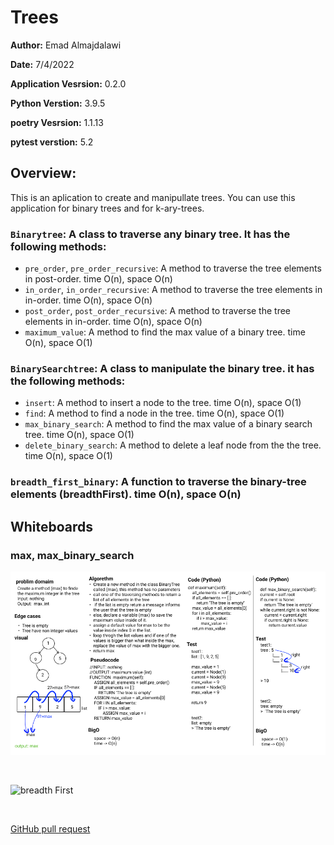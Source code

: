 # Trees

**Author:** Emad Almajdalawi

**Date:** 7/4/2022

**Application Vesrsion:** 0.2.0

**Python Verstion:** 3.9.5

**poetry Vesrsion:** 1.1.13

**pytest verstion:**  5.2

## Overview:

This is an aplication to create and manipullate trees. You can use this application for binary trees and for k-ary-trees.

### `Binarytree`: A class to traverse any binary tree. It has the following methods:

- `pre_order`, `pre_order_recursive`: A method to traverse the tree elements in post-order. time O(n), space O(n)
- `in_order`, `in_order_recursive`: A method to traverse the tree elements in in-order. time O(n), space O(n)
- `post_order`, `post_order_recursive`: A method to traverse the tree elements in in-order. time O(n), space O(n)
- `maximum_value`: A method to find the max value of a binary tree. time O(n), space O(1)

### `BinarySearchtree`: A class to manipulate the binary tree. it has the following methods:

- `insert`: A method to insert a node to the tree. time O(n), space O(1)
- `find`: A method to find a node in the tree. time O(n), space O(1)
- `max_binary_search`:  A method to find the max value of a binary search tree. time O(n), space O(1)
- `delete_binary_search`: A method to delete a leaf node from the the tree. time O(n), space O(1)

### `breadth_first_binary`: A function to traverse the binary-tree elements (breadthFirst). time O(n), space O(n)

## Whiteboards

### max, max_binary_search

![max](/class15_trees/imgs/max_tree.png)

<br>

![breadth First]()

<br>

[GitHub pull request](https://github.com/e97m/data-structures-and-algorithms/pull/29)
